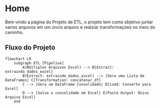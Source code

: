 # Home

Bem vindo a página do Projeto de ETL, o projeto tem como objetivo juntar varios arquivos em um úncio arquivo e realziar transformações no meio do caminho.

## Fluxo do Projeto
```mermaid
flowchart LR
    subgraph ETL [Pipeline]
        A(Múltiplos Arquivos Excel) --> B[Extract: extraindo_dados_excel]
        B(Extract: extraindo_dados_excel) --> |Gera uma Lista de DataFrames| C[Transformation: concatenar_df]
        C --> |Gera um DataFrame Consolidado| D[Load: Converte para Excel]
        D --> |Salva o consolidade em Excel| E(Pasta Output: Único Arquivo Excel)
    end
```
